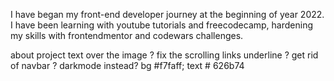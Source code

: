I have began my front-end developer journey at the beginning of year 2022. I have been learning with youtube tutorials and freecodecamp, hardening my skills with frontendmentor and codewars challenges.

about project text over the image ? 
fix the scrolling links underline ? 
get rid of navbar ? 
darkmode instead? bg #f7faff; text # 626b74
